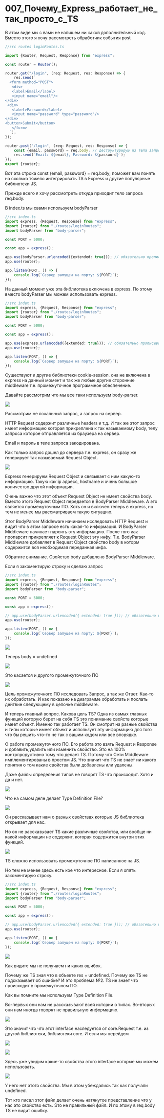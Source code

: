 # 007_Почему_Express_работает_не_так_просто_с_TS

В этом виде мы с вами не напишем ни какой дополнительный код. Вместо этого я хочу рассмотреть обработчик события post

```ts
//src routes loginRoutes.ts

import {Router, Request, Response} from "express";

const router = Router();

router.get("/login", (req: Request, res: Response) => {
    res.send(`
  <form method="POST">
   <div>
   <label>Email</label>
   <input name="email"/>
</div>
 <div>
   <label>Password</label>
   <input name="password" type="password"/>
</div>
<button>Submit</button>
   </form>
  `);
});

router.post("/login", (req: Request, res: Response) => {
    const {email, password} = req.body; // деструктурирую из тела запроса email, password
    res.send(`Email: ${email}, Password: ${password}`);
});
export {router};

```

Вот эта строка const {email, password} = req.body; поможет вам понять на сколько тяжело интегрировать TS в Express и
другие популярные библиотеки JS.

Прежде всего я хочу рассмотреть откуда приходит тело запроса req.body.

В index.ts мы свами используем bodyParser

```ts
//src index.ts
import express, {Request, Response} from "express";
import {router} from "./routes/loginRoutes";
import bodyParser from "body-parser";

const PORT = 5000;

const app = express();

app.use(bodyParser.urlencoded({extended: true})); // обязательно прописываю выше регистрации роутов и опциональный параметр extended: ставлю в true
app.use(router);

app.listen(PORT, () => {
    console.log(`Сервер запущен на порту: ${PORT}`);
});

```

На данный момент уже эта библиотека включена в express. По этому вместо bodyParser мы можем использовать express.

```ts
//src index.ts
import express, {Request, Response} from "express";
import {router} from "./routes/loginRoutes";
import bodyParser from "body-parser";

const PORT = 5000;

const app = express();

app.use(express.urlencoded({extended: true})); // обязательно прописываю выше регистрации роутов и опциональный параметр extended: ставлю в true
app.use(router);

app.listen(PORT, () => {
    console.log(`Сервер запущен на порту: ${PORT}`);
});

```

Существуют и другие библиотеки cookie-session. она не включена в express на данный момент и так же любые другие
сторонние middleware т.е. промежуточное программное обеспечение.

Давайте рассмотрим что мы все таки используем body-parser.

![](img/001.jpg)

Рассмотрим не локальный запрос, а запрос на сервер.

HTTP Request содержит различные headers и т.д. И так же этот запрос имеет информацию которая прикреплена к так
называемому body, телу запроса которое отправляется из браузера на сервер.

Email и пароль в теле запроса закодирована.

Как только запрос дошел до сервера т.е. express, он сразу же генерирует так называемый Request Object.

![](img/002.jpg)

Express генерируем Request Object и связывает с ним какую-то информацию. Такую как ip адресс, hostname и очень большое
количество другой информации.

Очень важно что этот объект Request Object не имеет свойства body. Вместо этого Request Object передается в BodyParser
Middleware. А это является промежуточным ПО. Хоть он и включен теперь в express, но тем не менее мы рассматриваем такую
ситуацию.

Этот BodyParser Middleware начинаем исследовать HTTP Request и видит что в этом запросе есть какая-то информация. И
BodyParser Middleware начинает парсить эту информацию. После того как пропарсит прикрепляет к Request Object эту инфу.
Т.е. BodyParser Middleware добавляет в Request Object свойство body в которм содержится вся необходимая переданная инфа.

Обратите внимание. Свойство body добавлено BodyParser Middleware.

Если я закоментирую строку и сделаю запрос

```ts
//src index.ts
import express, {Request, Response} from "express";
import {router} from "./routes/loginRoutes";
import bodyParser from "body-parser";

const PORT = 5000;

const app = express();

// app.use(bodyParser.urlencoded({ extended: true })); // обязательно прописываю выше регистрации роутов и опциональный параметр extended: ставлю в true
app.use(router);

app.listen(PORT, () => {
    console.log(`Сервер запущен на порту: ${PORT}`);
});

```

![](img/003.jpg)

Теперь body = undefined

![](img/004.jpg)

Это касается и другого промежуточного ПО

![](img/005.jpg)

Цель промежуточного ПО исследовать Запрос, а так же Ответ. Как-то их обработать. И как показано на диаграмме обработать
и послать дейтвие следующему в цепочке middleware.

И теперь главный вопрос. Какова цель TS? Одна из самых главных функций которую берет на себя TS это понимание свойств
которые имеет объект. Именно так работает TS. Он смотрит на разные свойства и типы которые имеет объект и использует эту
информацию для того что бы решить что-то не так с вашим кодом или все впорядке.

О работе промежуточного ПО. Его работа это взять Request и Response и добавить,удалить или изменить свойство. Это на
100% контрпродуктивно тому что делает TS. Потому что Сети Middleware имплементированы в простом JS. Что значит что TS не
знает ни какого понятия о том какие свойства были добавлены или удалены.

Даже файлы определения типов не говорят TS что происходит. Хотя и да и нет.

![](img/006.jpg)

Что на самом деле делает Type Definition File?

![](img/007.jpg)

Он рассказывает нам о разных свойствах которые JS библиотека открывает для нас.

Но он не рассказывает TS какие различные свойства, или вообще ни какой информации не содержит, которая содержится внутри
этих функций.

![](img/008.jpg)

TS сложно использовать промежуточное ПО написанное на JS.

Но тем не менее здесь есть кое что интересное. Если я опять закоментирую строку.

```ts
//src index.ts
import express, {Request, Response} from "express";
import {router} from "./routes/loginRoutes";
import bodyParser from "body-parser";

const PORT = 5000;

const app = express();

// app.use(bodyParser.urlencoded({ extended: true })); // обязательно прописываю выше регистрации роутов и опциональный параметр extended: ставлю в true
app.use(router);

app.listen(PORT, () => {
    console.log(`Сервер запущен на порту: ${PORT}`);
});

```

![](img/009.jpg)

Как видите мы не получаем ни каких ошибок.

Почему же TS зная что в объекте res = undefined. Почему же TS не подсказывает об ошибке? И это проблема №2. TS не знает
что происходит в промежуточном ПО.

Как вы помните мы используем Type Definition File.

Во-первых они нам не рассказывают всей истории о типах. Во-вторых они нам иногда говорят не правильную информацию.

![](img/010.jpg)

Это значит что что этот interface наследуется от core.Request т.е. из другой библиотеки, библиотеки core. И если мы
перейдем

![](img/011.jpg)

![](img/012.jpg)

Здесь уже увидим какие-то свойства этого interface которые мы можем использовать.

![](img/013.jpg)

У него нет этого свойства. Мы в этом убеждались так как получали undefined.

Тот кто писал этот файл делает очень натянутое представление что у нас это свойство есть. Это не правильный файл. И по
этому в req.body TS не видит ошибку.


